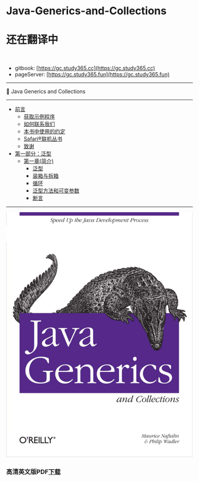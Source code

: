 # Java-Generics-and-Collections

# 还在翻译中
 
- gitbook: [https://gc.study365.cc](https://gc.study365.cc)
- pageServer: [https://gc.study365.fun](https://gc.study365.fun)

---

:book: Java Generics and Collections

---

* [前言](Preface.md)
  * [获取示例程序](Preface.md#获取示例程序)
  * [如何联系我们](Preface.md#如何联系我们)
  * [本书中使用的约定](Preface.md#本书中使用的约定)
  * [Safari®联机丛书](Preface.md#Safari®联机丛书)
  * [致谢](Preface.md#致谢)
* [第一部分：泛型](ch1/00_Introduction.md)
  * [第一章(简介)](ch1/00_Introduction.md#第一章(简介))
    * [泛型](ch1/01_Generics.md#泛型) 
    * [装箱与拆箱](ch1/02_Boxing_and_Unboxing.md#装箱与拆箱)
    * [循环](ch1/03_Foreach.md#循环)
    * [泛型方法和可变参数](ch1/04_Generic_Methods_and_Varargs.md#泛型方法和可变参数)
    * [断言](ch1/05_Assertions.md#断言)

---

![Java Generics and Collections](book.jpg)

### 高清英文版PDF[下载](https://github.com/maskleo/Java-Generics-and-Collections/files/1634266/Java.pdf)



